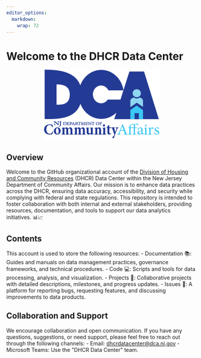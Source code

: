 ```yaml
---
editor_options: 
  markdown: 
    wrap: 72
---
```


# Welcome to the DHCR Data Center

<p align="center">
  <img width="309" height="187" src="logo.png">
</p>

## Overview

Welcome to the GitHub organizational account of the [Division of Housing
and Community Resources](https://www.nj.gov/dca//dhcr/index.shtml)
(DHCR) Data Center within the New Jersey Department of Community
Affairs. Our mission is to enhance data practices across the DHCR,
ensuring data accuracy, accessibility, and security while complying with
federal and state regulations. This repository is intended to foster
collaboration with both internal and external stakeholders, providing
resources, documentation, and tools to support our data analytics
initiatives. 📊📈

## Contents

This account is used to store the following resources: - Documentation
📚: Guides and manuals on data management practices, governance
frameworks, and technical procedures. - Code 💻: Scripts and tools for
data processing, analysis, and visualization. - Projects 📝:
Collaborative projects with detailed descriptions, milestones, and
progress updates. - Issues 🐛: A platform for reporting bugs, requesting
features, and discussing improvements to data products.

## Collaboration and Support

We encourage collaboration and open communication. If you have any
questions, suggestions, or need support, please feel free to reach out
through the following channels: - Email:
[dhcrdatacenter\@dca.nj.gov](mailto:dhcrdatacenter@dca.nj.gov) -
Microsoft Teams: Use the "DHCR Data Center" team.
